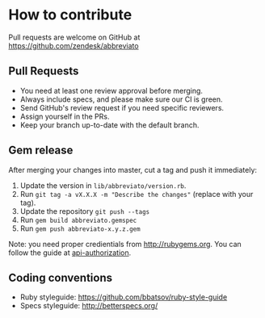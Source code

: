 # How to contribute

Pull requests are welcome on GitHub at https://github.com/zendesk/abbreviato

## Pull Requests

- You need at least one review approval before merging.
- Always include specs, and please make sure our CI is green.
- Send GitHub's review request if you need specific reviewers.
- Assign yourself in the PRs.
- Keep your branch up-to-date with the default branch.

## Gem release

After merging your changes into master, cut a tag and push it immediately:

1. Update the version in `lib/abbreviato/version.rb`.
1. Run `git tag -a vX.X.X -m "Describe the changes"` (replace with your tag).
1. Update the repository `git push --tags`
1. Run `gem build abbreviato.gemspec`
1. Run `gem push abbreviato-x.y.z.gem`

Note: you need proper credientials from http://rubygems.org. You can follow the guide at [api-authorization](https://guides.rubygems.org/rubygems-org-api/#api-authorization).

## Coding conventions

- Ruby styleguide: https://github.com/bbatsov/ruby-style-guide
- Specs styleguide: http://betterspecs.org/
